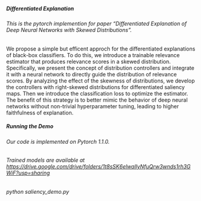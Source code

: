 ##### Differentiated Explanation

###### This is the pytorch implemention for paper “Differentiated Explanation of Deep Neural Networks with Skewed Distributions”. 

We propose a simple but efficent approch for the differentiated explanations of black-box classifiers. To do this, we introduce a trainable relevance estimator that produces relevance scores in a skewed distribution. Specifically, we present the concept of distribution controllers and integrate it with a neural network to directly guide the distribution of relevance scores. By analyzing the effect of the skewness of distributions, we develop the controllers with right-skewed distributions for differentiated saliency maps. Then we introduce the classification loss to optimize the estimator. The benefit of this strategy is to better mimic the behavior of deep neural networks without non-trivial hyperparameter tuning, leading to higher faithfulness of explanation.

##### Running the Demo
###### Our code is implemented on Pytorch 1.1.0.
###### Trained models are available at https://drive.google.com/drive/folders/1t8sSK6elwalIyNfuQrw3wnds1rh3GWiF?usp=sharing
###### python saliency_demo.py
